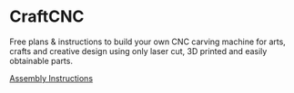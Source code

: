 # CraftCNC
Free plans &amp; instructions to build your own CNC carving machine for arts, crafts and creative design using only laser cut, 3D printed and easily obtainable parts.

[Assembly Instructions](https://github.com/DesignAndMake/CraftCNC/wiki/Assembly-Instructions)
